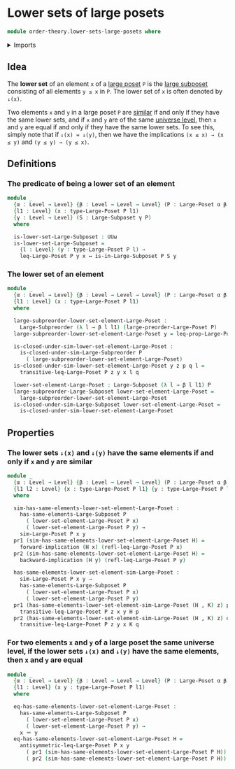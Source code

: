 # Lower sets of large posets

```agda
module order-theory.lower-sets-large-posets where
```

<details><summary>Imports</summary>

```agda
open import foundation.dependent-pair-types
open import foundation.identity-types
open import foundation.logical-equivalences
open import foundation.universe-levels

open import order-theory.large-posets
open import order-theory.large-subposets
open import order-theory.large-subpreorders
open import order-theory.similarity-of-elements-large-posets
```

</details>

## Idea

The **lower set** of an element `x` of a
[large poset](order-theory.large-posets.md) `P` is the
[large subposet](order-theory.large-subposets.md) consisting of all elements
`y ≤ x` in `P`. The lower set of `x` is often denoted by `↓(x)`.

Two elements `x` and `y` in a large poset `P` are
[similar](order-theory.similarity-of-elements-large-posets.md) if and only if
they have the same lower sets, and if `x` and `y` are of the same
[universe level](foundation.universe-levels.md), then `x` and `y` are equal if
and only if they have the same lower sets. To see this, simply note that if
`↓(x) = ↓(y)`, then we have the implications `(x ≤ x) → (x ≤ y)` and
`(y ≤ y) → (y ≤ x)`.

## Definitions

### The predicate of being a lower set of an element

```agda
module _
  {α : Level → Level} {β : Level → Level → Level} (P : Large-Poset α β)
  {l1 : Level} (x : type-Large-Poset P l1)
  {γ : Level → Level} (S : Large-Subposet γ P)
  where

  is-lower-set-Large-Subposet : UUω
  is-lower-set-Large-Subposet =
    {l : Level} (y : type-Large-Poset P l) →
    leq-Large-Poset P y x ↔ is-in-Large-Subposet P S y
```

### The lower set of an element

```agda
module _
  {α : Level → Level} {β : Level → Level → Level} (P : Large-Poset α β)
  {l1 : Level} (x : type-Large-Poset P l1)
  where

  large-subpreorder-lower-set-element-Large-Poset :
    Large-Subpreorder (λ l → β l l1) (large-preorder-Large-Poset P)
  large-subpreorder-lower-set-element-Large-Poset y = leq-prop-Large-Poset P y x

  is-closed-under-sim-lower-set-element-Large-Poset :
    is-closed-under-sim-Large-Subpreorder P
      ( large-subpreorder-lower-set-element-Large-Poset)
  is-closed-under-sim-lower-set-element-Large-Poset y z p q l =
    transitive-leq-Large-Poset P z y x l q

  lower-set-element-Large-Poset : Large-Subposet (λ l → β l l1) P
  large-subpreorder-Large-Subposet lower-set-element-Large-Poset =
    large-subpreorder-lower-set-element-Large-Poset
  is-closed-under-sim-Large-Subposet lower-set-element-Large-Poset =
    is-closed-under-sim-lower-set-element-Large-Poset
```

## Properties

### The lower sets `↓(x)` and `↓(y)` have the same elements if and only if `x` and `y` are similar

```agda
module _
  {α : Level → Level} {β : Level → Level → Level} (P : Large-Poset α β)
  {l1 l2 : Level} {x : type-Large-Poset P l1} {y : type-Large-Poset P l2}
  where

  sim-has-same-elements-lower-set-element-Large-Poset :
    has-same-elements-Large-Subposet P
      ( lower-set-element-Large-Poset P x)
      ( lower-set-element-Large-Poset P y) →
    sim-Large-Poset P x y
  pr1 (sim-has-same-elements-lower-set-element-Large-Poset H) =
    forward-implication (H x) (refl-leq-Large-Poset P x)
  pr2 (sim-has-same-elements-lower-set-element-Large-Poset H) =
    backward-implication (H y) (refl-leq-Large-Poset P y)

  has-same-elements-lower-set-element-sim-Large-Poset :
    sim-Large-Poset P x y →
    has-same-elements-Large-Subposet P
      ( lower-set-element-Large-Poset P x)
      ( lower-set-element-Large-Poset P y)
  pr1 (has-same-elements-lower-set-element-sim-Large-Poset (H , K) z) p =
    transitive-leq-Large-Poset P z x y H p
  pr2 (has-same-elements-lower-set-element-sim-Large-Poset (H , K) z) q =
    transitive-leq-Large-Poset P z y x K q
```

### For two elements `x` and `y` of a large poset the same universe level, if the lower sets `↓(x)` and `↓(y)` have the same elements, then `x` and `y` are equal

```agda
module _
  {α : Level → Level} {β : Level → Level → Level} (P : Large-Poset α β)
  {l1 : Level} (x y : type-Large-Poset P l1)
  where

  eq-has-same-elements-lower-set-element-Large-Poset :
    has-same-elements-Large-Subposet P
      ( lower-set-element-Large-Poset P x)
      ( lower-set-element-Large-Poset P y) →
    x ＝ y
  eq-has-same-elements-lower-set-element-Large-Poset H =
    antisymmetric-leq-Large-Poset P x y
      ( pr1 (sim-has-same-elements-lower-set-element-Large-Poset P H))
      ( pr2 (sim-has-same-elements-lower-set-element-Large-Poset P H))
```
